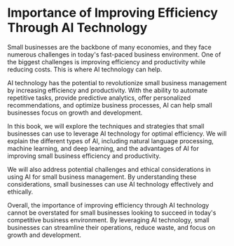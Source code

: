 Importance of Improving Efficiency Through AI Technology
======================================================================

Small businesses are the backbone of many economies, and they face numerous challenges in today's fast-paced business environment. One of the biggest challenges is improving efficiency and productivity while reducing costs. This is where AI technology can help.

AI technology has the potential to revolutionize small business management by increasing efficiency and productivity. With the ability to automate repetitive tasks, provide predictive analytics, offer personalized recommendations, and optimize business processes, AI can help small businesses focus on growth and development.

In this book, we will explore the techniques and strategies that small businesses can use to leverage AI technology for optimal efficiency. We will explain the different types of AI, including natural language processing, machine learning, and deep learning, and the advantages of AI for improving small business efficiency and productivity.

We will also address potential challenges and ethical considerations in using AI for small business management. By understanding these considerations, small businesses can use AI technology effectively and ethically.

Overall, the importance of improving efficiency through AI technology cannot be overstated for small businesses looking to succeed in today's competitive business environment. By leveraging AI technology, small businesses can streamline their operations, reduce waste, and focus on growth and development.
